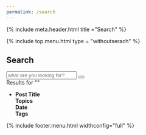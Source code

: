```yaml
---
permalink: /search
---
```

{% include meta.header.html title ="Search" %}

<body>

<div class="whole-site">
    <div class="topmenu">
        <div class="topmenu-container">
            {% include top.menu.html type = "withoutserach" %}
        </div>
    </div>
</div>


<div class="padding-container">
    <h2> Search </h2>
    <div class="big-search-container">
      <div class="big-search">
          <input type="text" placeholder="what are you looking for?" id="search-input" >
          <button id="bsearch">
            <i class="fa fa-search" aria-hidden="true"></i>
          </button>
      </div>
    </div>
    <div id="results-info">
      Results for "<b><span id="results-info-text"></span></b>"
    </div>
  
  <div class="post-type-1">
      <div class="post-type-1-container">
          <ul>
              <li>
                  <div class="post-type1-content">
                      <div class="post-type1-title" style="width: 35%;">
                         <b> Post Title </b>
                      </div>
                      <div class="post-type1-info" style="width: 15%;">
                         <b>  Topics </b>
                      </div>
                      <div class="post-type1-info" style="width: 15%;">
                         <b>  Date </b>
                      </div>
                      <div class="post-type1-info" style="width: 20%;">
                          <b>  Tags </b>
                      </div>
                  </div>  
              </li>
          </ul>
        </div>
    </div>
  
  <div class="post-type-1">
      <div class="post-type-1-container">
        <ul id="results-container"></ul>
      </div>
  </div>

  </div>

  {% include footer.menu.html widthconfig="full" %}



<!-- Script pointing to search-script.js -->
<script src="/assets/js/simple-jekyll-search.min.js" type="text/javascript"></script>
<!-- Configuration -->
<script>
var sjs = SimpleJekyllSearch({
  searchInput: document.getElementById('search-input'),
  resultsContainer: document.getElementById('results-container'),
  json: '/search.json',
  limit: 10,
  noResultsText: '<li style="background: none; padding: 30px 0px 30px 0px;"><u>Result not found.</u> Try another keyword. <br /> Or maybe try to browse our <a href="#">content catalogue</a> ?</li>',
      searchResultTemplate: 
          `
          <li>
            <div class="post-type1-content">
                      <div class="post-type1-title">
                          <span class="post-date"> {date} &nbsp;  </span> 
                          <a class="post-link" href="{url}">{title}</a>
                      </div>
                      <div class="post-type1-info">
                          <a href="/category/{categories}/">{categories}</a>
                      </div>
                      <div class="post-type1-info">
                          {date}
                      </div>
                      <div class="post-type1-info">
                          {tags}
                      </div>
            </div>  
          </li>
          `
});

window.addEventListener(
  "load",
  function () {
    var searchParam = new URLSearchParams(window.location.search).get("search");
    if (searchParam != null) {
      document.getElementById("search-input").value = searchParam;
      document.getElementById("results-info-text").innerHTML =  searchParam;
      sjs.search(searchParam);
    }
    document.getElementById("search-input").placeholder =
      "Search some topics or title";

    document.getElementById("search-input").addEventListener('input', function (evt) {
        document.getElementById("results-info-text").innerHTML =  document.getElementById("search-input").value;
    });

  },
  false
);
</script>


</body>